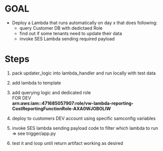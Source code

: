 # GOAL
- Deploy a Lambda that runs automatically on day x that does following:
    - query Customer DB with dedictaed Role
    - find out if some tenants need to update their data
    - invoke SES Lambda sending required payload

# Steps
1. pack updater_logic into lambda_handler and run locally with test data
2. add lambda to template
2. add querying logic and dedicated role   
    FOR DEV   
    **arn:aws:iam::471685057907:role/vw-lambda-reporting-CostReportingFunctionRole-AXA0WJOBOLIW**
4. deploy to customers DEV account using specific samconfig variables
5. invoke SES lambda sending payload
    code to filter which lambda to run => see trigger/app.py
    
6. test it and loop until return artifact working as desired 
